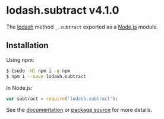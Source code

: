 # lodash.subtract v4.1.0

The [lodash](https://lodash.com/) method `_.subtract` exported as a [Node.js](https://nodejs.org/) module.

## Installation

Using npm:
```bash
$ {sudo -H} npm i -g npm
$ npm i --save lodash.subtract
```

In Node.js:
```js
var subtract = require('lodash.subtract');
```

See the [documentation](https://lodash.com/docs#subtract) or [package source](https://github.com/lodash/lodash/blob/4.1.0-npm-packages/lodash.subtract) for more details.
